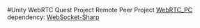 #Unity WebRTC Quest Project
Remote Peer Project [WebRTC_PC](https://github.com/gtk2k/WebRTC_PC)  
dependency: [WebSocket-Sharp](https://github.com/sta/websocket-sharp)
